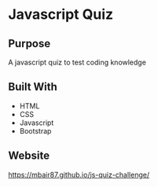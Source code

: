 
# Javascript Quiz

## Purpose
A javascript quiz to test coding knowledge

## Built With
* HTML
* CSS
* Javascript
* Bootstrap

## Website
 https://mbair87.github.io/js-quiz-challenge/



